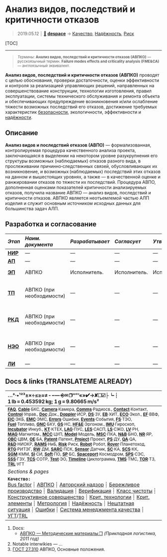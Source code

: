 # Анализ видов, последствий и критичности отказов
> 2019.05.12 ┊ **[🚀](../index/index.md) [despace](index.md)** → [Качество](quality.md), [Надёжность](rams.md), [Риск](risk.md)

[TOC]

---

> <small>*Термины:* **Анализ видов, последствий и критичности отказов (АВПКО)** — русскоязычный термин. **Failure modes effects and criticality analysis (FME&CA)** — англоязычный эквивалент.</small>

**Анализ видов, последствий и критичности отказов (АВПКО)** проводят с целью обоснования, проверки достаточности, оценки эффективности и контроля за реализацией управляющих решений, направленных на совершенствование конструкции, технологии изготовления, правил эксплуатации, системы технического обслуживания и ремонта объекта и обеспечивающих предупреждение возникновения и/или ослабление тяжести возможных последствий его отказов, достижение требуемых характеристик [безопасности](rams.md), экологичности, эффективности и [надёжности](rams.md).



## Описание

**Анализ видов и последствий отказов (АВПО)** — формализованная, контролируемая процедура качественного анализа проекта, заключающаяся в выделении на некотором уровне разукрупнения его структуры возможных (наблюдаемых) отказов разного вида, в прослеживании причинно‑следственных связей, обусловливающих их возникновение, и возможных (наблюдаемых) последствий этих отказов на данном и вышестоящих уровнях, а также — в качественной оценке и ранжировании отказов по тяжести их последствий. Процедура АВПО, дополненная оценками показателей критичности анализируемых отказов, получила название АВПКО — анализ видов, последствий и критичности отказов. АВПКО является неотъемлемой частью АЛП изделия и служит основным источником исходных данных для большинства задач АЛП.



## Разработка и согласование
|*Этап*|*Наим. документа*|*Разрабатывает*|*Согласует*|*Утверждает*|*Основание*|
|:--|:--|:--|:--|:--|:--|
|**[НИР](rnd_0.md)**  |  —  |  —  |  —  |  —  | —  |
|**[АП](rnd_ap.md)**  |  —  |  —  |  —  |  —  | —  |
|**[ЭП](rnd_ep.md)**  | АВПКО  |Исполнитель.  |Исполнитель.  |Исполнитель.  | [РК‑11](const_rk11.md) п.3.1.6  |
|**[ТП](rnd_tp.md)**  | АВПКО (при необходимости)  |  —  |  —  |  —  | [ГОСТ 27.310](гост_27_310.md), [ГОСТ 1410‑001](гост_14101.md)  |
|**[РКД](ркд.md)**  | АВПКО (при необходимости)  |  —  |  —  |  —  | [ГОСТ 27.310](гост_27_310.md), [ГОСТ 1410‑001](гост_14101.md)  |
|**[НЭО](rnd_neo.md)**  | АВПКО (при необходимости)  |  —  |  —  |  —  | [ГОСТ 27.310](гост_27_310.md), [ГОСТ 1410‑001](гост_14101.md)  |
|**[ЛИ](rnd_e.md)**  |  —  |  —  |  —  |  —  | —  |



<p style="page-break-after:always"> </p>

## Docs & links (TRANSLATEME ALREADY)
|…°·•¹²³±×÷≤≥≈≠ ‑ −— ⎆✉ ❐“”’«»✔→✘☐☑├┕┆ 1 lb = 0.453592 kg; 1 g = 9.80665 m/s²|
|:--|
|<small>**[FAQ](faq.md)**, **[Cable](cable.md)**·БКС, **[Camera](camera.md)**·Камера, **[Comms](comms.md)**·Радиосв., **[Contact](contact.md)**·Контакт, **[Control](control.md)**·Управ., **[Doc](doc.md)**·Док., **[Doppler](doppler.md)**·ИСР, **[DS](ds.md)**·ЗУ, **[EB](eb.md)**·ХИТ, **[ECO](ecology.md)**·Экол., **[EF](ef.md)**·ВВФ, **[ElC](elc.md)**·ЭКБ, **[EMC](emc.md)**·ЭМС, **[Errors](error.md)**·Ошибки, **[Events](event.md)**·События, **[FS](fs.md)**·ТЭО, **[Fuel](fuel.md)**·Топливо, **[GNC](gnc.md)**·БКУ, **[GS](scs.md)**·НС, **[HF&E](hfe.md)**·Эргоном., **[IMU](imu.md)**·Гироскоп, **[Incubator](incubator.md)**·Инкуб., **[KT](kt.md)**·КТЕХ, **[LAG](lag.md)**·ПУC, **[LES](les.md)**·САСП, **[LS](ls.md)**·СЖО, **[LV](lv.md)**·РН, **[MAG](mag.md)**·Магнитом., **[MCC](mcc.md)**·ЦУП, **[Model](model.md)**·Модель, **[MSC](sc.md)**·ПКА, **[N&B](nnb.md)**·БНО, **[NR](nr.md)**·ЯР, **[OBC](obc.md)**·ЦВМ, **[OE](oe.md)**·БА, **[Patent](патент.md)**·Патент, **[Project](project.md)**·Проект, **[PS](ps.md)**·ДУ, **[QA](quality.md)**·QA, **[R&D](rnd.md)**·НИОКР, **[RAMS](rams.md)**·НиБ, **[Risk](risk.md)**·Риск, **[Robot](robotics.md)**·Робот, **[Rover](rover.md)**·Планетоход, **[RTG](rtg.md)**·РИТЭГ, **[RW](rw.md)**·ДМ, **[SARC](sarc.md)**·ПСК, **[Sensor](sensor.md)**·Датчик, **[SC](sc.md)**·КА, **[SCS](scs.md)**·КК, **[SGM](sgm.md)**·КММ, **[SI](si.md)**·СИ, **[Soft](soft.md)**·ПО, **[SP](sp.md)**·БС, **[Spaceport](spaceport.md)**·Космодром, **[SPS](sps.md)**·СЭС, **[SSS](sss.md)**·ГЗУ, **[TCS](tcs.md)**·СОТР, **[Test](test.md)**·ЭО, **[Timeline](timeline.md)**·Циклограмма, **[TMS](tms.md)**·ТМС, **[TOR](tor.md)**·ТЗ, **[TRL](trl.md)**·УГТ</small>|
|*Sections & pages*|
|**`Качество:`**<br> [Bus factor](bus_factor.md) ┊ [АВПКО](fmenca.md) ┊ [Авторский надзор](des_spv.md) ┊ [Бережливое производство](lean_man.md) ┊ [Валидация](validation.md) ┊ [Верификация](verification.md) ┊ [Класс чистоты](clean_lvl.md) ┊ [Конструктивное совершенство](con_vel.md) ┊ [Крит. технологии](kt.md) ┊ [Крит. элементы](sens_elem.md) ┊ [Метрология](metrology.md) ┊ [Надёжность](rams.md) ┊ [Нештатная ситуация](emergency.md) ┊ [Ошибки](error.md) ┊ [Система менеджмента качества](qms.md) ┊ [УГТ](trl.md)/[TRL](trl.md) |

   1. Docs:
      - [АВПКО — Методические материалы ❐](f/doc/rukovodstvo_avpko_metodicheskie_materialy_2011.pdf) *(Прикладная логистика, 2011 год)*
   1. Notable interwikies — …
   1. [ГОСТ 27.310](гост_27_310.md) АВПКО, Основные положения.
